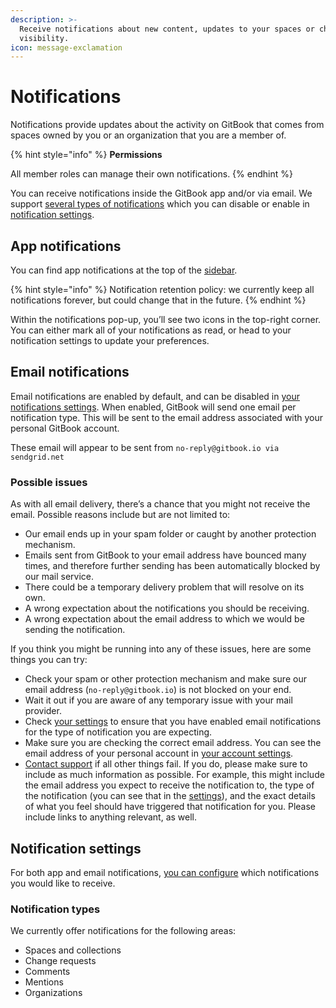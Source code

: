 ```yaml
---
description: >-
  Receive notifications about new content, updates to your spaces or changes in
  visibility.
icon: message-exclamation
---
```


# Notifications

Notifications provide updates about the activity on GitBook that comes from spaces owned by you or an organization that you are a member of.

{% hint style="info" %}
**Permissions**

All member roles can manage their own notifications.
{% endhint %}

You can receive notifications inside the GitBook app and/or via email. We support [several types of notifications](notifications.md#notification-types) which you can disable or enable in [notification settings](notifications.md#notification-settings).

## App notifications

You can find app notifications at the top of the [sidebar](../content-editor/editor/navigation.md#the-sidebar).

{% hint style="info" %}
Notification retention policy: we currently keep all notifications forever, but could change that in the future.
{% endhint %}

Within the notifications pop-up, you’ll see two icons in the top-right corner. You can either mark all of your notifications as read, or head to your notification settings to update your preferences.

## Email notifications

Email notifications are enabled by default, and can be disabled in [your notifications settings](https://app.gitbook.com/account/notification). When enabled, GitBook will send one email per notification type. This will be sent to the email address associated with your personal GitBook account.

These email will appear to be sent from `no-reply@gitbook.io via sendgrid.net`

### Possible issues

As with all email delivery, there’s a chance that you might not receive the email. Possible reasons include but are not limited to:

* Our email ends up in your spam folder or caught by another protection mechanism.
* Emails sent from GitBook to your email address have bounced many times, and therefore further sending has been automatically blocked by our mail service.
* There could be a temporary delivery problem that will resolve on its own.
* A wrong expectation about the notifications you should be receiving.
* A wrong expectation about the email address to which we would be sending the notification.

If you think you might be running into any of these issues, here are some things you can try:

* Check your spam or other protection mechanism and make sure our email address (`no-reply@gitbook.io`) is not blocked on your end.
* Wait it out if you are aware of any temporary issue with your mail provider.
* Check [your settings](https://app.gitbook.com/account/notification) to ensure that you have enabled email notifications for the type of notification you are expecting.
* Make sure you are checking the correct email address. You can see the email address of your personal account in [your account settings](https://app.gitbook.com/account).
* [Contact support](../help-and-faq/faq/support.md) if all other things fail. If you do, please make sure to include as much information as possible. For example, this might include the email address you expect to receive the notification to, the type of the notification (you can see that in the [settings](https://app.gitbook.com/account/notification)), and the exact details of what you feel should have triggered that notification for you. Please include links to anything relevant, as well.

## Notification settings

For both app and email notifications, [you can configure](https://app.gitbook.com/account/notification) which notifications you would like to receive.

### Notification types

We currently offer notifications for the following areas:

* Spaces and collections
* Change requests
* Comments
* Mentions
* Organizations
